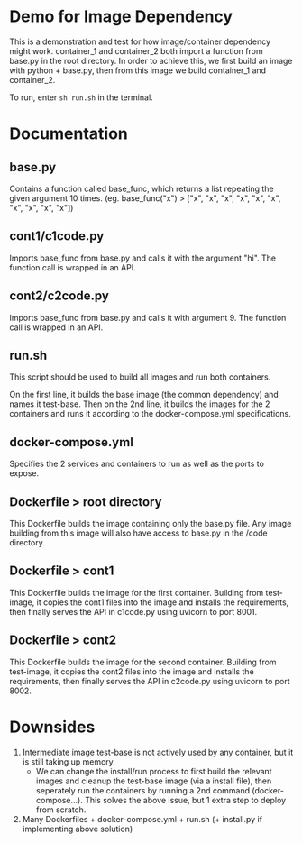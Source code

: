 # Demo for Image Dependency
This is a demonstration and test for how image/container dependency might work. container_1 and container_2 both import a function from base.py in the root directory. In order to achieve this, we first build an image with python + base.py, then from this image we build container_1 and container_2.

To run, enter `sh run.sh` in the terminal.

# Documentation
## base.py
Contains a function called base_func, which returns a list repeating the given argument 10 times. (eg. base_func("x") > ["x", "x", "x", "x", "x", "x", "x", "x", "x", "x"])

## cont1/c1code.py
Imports base_func from base.py and calls it with the argument "hi". The function call is wrapped in an API.

## cont2/c2code.py
Imports base_func from base.py and calls it with argument 9. The function call is wrapped in an API.

## run.sh
This script should be used to build all images and run both containers. 

On the first line, it builds the base image (the common dependency) and names it test-base. Then on the 2nd line, it builds the images for the 2 containers and runs it according to the docker-compose.yml specifications.

## docker-compose.yml
Specifies the 2 services and containers to run as well as the ports to expose.

## Dockerfile > root directory
This Dockerfile builds the image containing only the base.py file. Any image building from this image will also have access to base.py in the /code directory.

## Dockerfile > cont1
This Dockerfile builds the image for the first container. Building from test-image, it copies the cont1 files into the image and installs the requirements, then finally serves the API in c1code.py using uvicorn to port 8001.

## Dockerfile > cont2
This Dockerfile builds the image for the second container. Building from test-image, it copies the cont2 files into the image and installs the requirements, then finally serves the API in c2code.py using uvicorn to port 8002.

# Downsides
1. Intermediate image test-base is not actively used by any container, but it is still taking up memory.
    - We can change the install/run process to first build the relevant images and cleanup the test-base image (via a install file), then seperately run the containers by running a 2nd command (docker-compose...). This solves the above issue, but 1 extra step to deploy from scratch.
2. Many Dockerfiles + docker-compose.yml + run.sh (+ install.py if implementing above solution)
    
